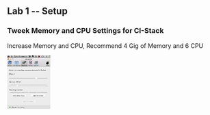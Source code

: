 ## Lab 1 -- Setup

### Tweek Memory and CPU Settings for CI-Stack

Increase Memory and CPU, Recommend 4 Gig of Memory and 6 CPU

<img class="plain" src="resources/images/memory_cpu.png" width="20%" > </img>
